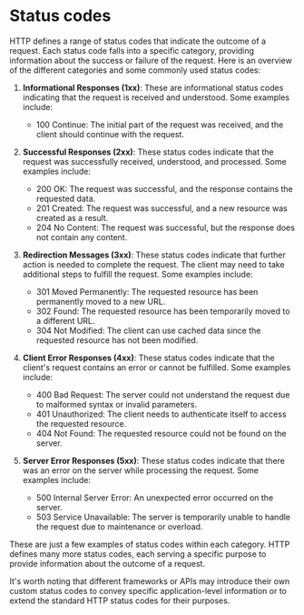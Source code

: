 # Status codes

HTTP defines a range of status codes that indicate the outcome of a request. Each status code falls into a specific category, providing information about the success or failure of the request. Here is an overview of the different categories and some commonly used status codes:

1. **Informational Responses (1xx)**: These are informational status codes indicating that the request is received and understood. Some examples include:

   - 100 Continue: The initial part of the request was received, and the client should continue with the request.

2. **Successful Responses (2xx)**: These status codes indicate that the request was successfully received, understood, and processed. Some examples include:

   - 200 OK: The request was successful, and the response contains the requested data.
   - 201 Created: The request was successful, and a new resource was created as a result.
   - 204 No Content: The request was successful, but the response does not contain any content.

3. **Redirection Messages (3xx)**: These status codes indicate that further action is needed to complete the request. The client may need to take additional steps to fulfill the request. Some examples include:

   - 301 Moved Permanently: The requested resource has been permanently moved to a new URL.
   - 302 Found: The requested resource has been temporarily moved to a different URL.
   - 304 Not Modified: The client can use cached data since the requested resource has not been modified.

4. **Client Error Responses (4xx)**: These status codes indicate that the client's request contains an error or cannot be fulfilled. Some examples include:

   - 400 Bad Request: The server could not understand the request due to malformed syntax or invalid parameters.
   - 401 Unauthorized: The client needs to authenticate itself to access the requested resource.
   - 404 Not Found: The requested resource could not be found on the server.

5. **Server Error Responses (5xx)**: These status codes indicate that there was an error on the server while processing the request. Some examples include:
   - 500 Internal Server Error: An unexpected error occurred on the server.
   - 503 Service Unavailable: The server is temporarily unable to handle the request due to maintenance or overload.

These are just a few examples of status codes within each category. HTTP defines many more status codes, each serving a specific purpose to provide information about the outcome of a request.

It's worth noting that different frameworks or APIs may introduce their own custom status codes to convey specific application-level information or to extend the standard HTTP status codes for their purposes.
